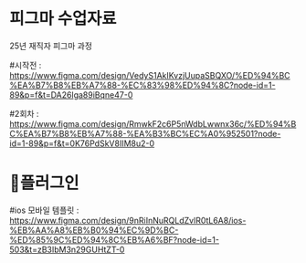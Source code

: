 # 피그마 수업자료
25년 재직자 피그마 과정

#시작전 : <a href="https://www.figma.com/design/VedyS1AkIKvzjUupaSBQXO/%ED%94%BC%EA%B7%B8%EB%A7%88-%EC%83%98%ED%94%8C?node-id=1-89&p=f&t=DA26lga89iBqne47-0" target="_blank">https://www.figma.com/design/VedyS1AkIKvzjUupaSBQXO/%ED%94%BC%EA%B7%B8%EB%A7%88-%EC%83%98%ED%94%8C?node-id=1-89&p=f&t=DA26lga89iBqne47-0</a>

#2회차 : <a href="https://www.figma.com/design/RmwkF2c6P5nWdbLwwnx36c/%ED%94%BC%EA%B7%B8%EB%A7%88-%EA%B3%BC%EC%A0%952501?node-id=1-89&p=f&t=0K76PdSkV8IIM8u2-0" target="_blank">https://www.figma.com/design/RmwkF2c6P5nWdbLwwnx36c/%ED%94%BC%EA%B7%B8%EB%A7%88-%EA%B3%BC%EC%A0%952501?node-id=1-89&p=f&t=0K76PdSkV8IIM8u2-0</a>

# 🌹플러그인
#ios 모바일 템플릿 : https://www.figma.com/design/9nRiInNuRQLdZvlR0tL6A8/ios-%EB%AA%A8%EB%B0%94%EC%9D%BC-%ED%85%9C%ED%94%8C%EB%A6%BF?node-id=1-503&t=zB3IbM3n29GUHtZT-0

